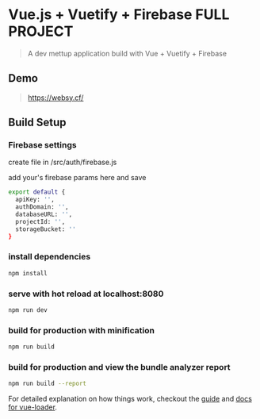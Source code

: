 # Vue.js + Vuetify + Firebase FULL PROJECT

> A dev mettup application build with Vue + Vuetify + Firebase

## Demo
> https://websy.cf/

## Build Setup

### Firebase settings
create file in /src/auth/firebase.js

add your's firebase params here and save

``` bash
export default {
  apiKey: '',
  authDomain: '',
  databaseURL: '',
  projectId: '',
  storageBucket: ''
}
```

### install dependencies

``` bash
npm install
```

###  serve with hot reload at localhost:8080

``` bash
npm run dev
```

###  build for production with minification

``` bash
npm run build
```

###  build for production and view the bundle analyzer report

``` bash
npm run build --report
```
For detailed explanation on how things work, checkout the [guide](http://vuejs-templates.github.io/webpack/) and [docs for vue-loader](http://vuejs.github.io/vue-loader).
